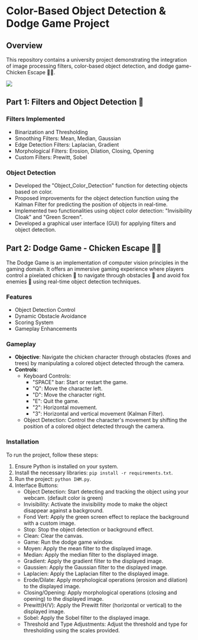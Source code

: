 # Color-Based Object Detection & Dodge Game Project

## Overview

This repository contains a university project demonstrating the integration of image processing filters, color-based object detection, and dodge game- Chicken Escape 🐔🦊.

<div style="width: 100%; display: flex;">
  <img src="interfaceFinal/screenshots/full_interface.png"/>
</div>

## Part 1: Filters and Object Detection 📸

### Filters Implemented
- Binarization and Thresholding
- Smoothing Filters: Mean, Median, Gaussian
- Edge Detection Filters: Laplacian, Gradient
- Morphological Filters: Erosion, Dilation, Closing, Opening
- Custom Filters: Prewitt, Sobel

### Object Detection
- Developed the "Object_Color_Detection" function for detecting objects based on color.
- Proposed improvements for the object detection function using the Kalman Filter for predicting the position of objects in real-time.
- Implemented two functionalities using object color detection: "Invisibility Cloak" and "Green Screen".
- Developed a graphical user interface (GUI) for applying filters and object detection.

## Part 2: Dodge Game - Chicken Escape 🐔🦊

The Dodge Game is an implementation of computer vision principles in the gaming domain. It offers an immersive gaming experience where players control a pixelated chicken 🐔 to navigate through obstacles 🌳 and avoid fox enemies 🦊 using real-time object detection techniques.

### Features
- Object Detection Control
- Dynamic Obstacle Avoidance
- Scoring System
- Gameplay Enhancements

### Gameplay
- **Objective**: Navigate the chicken character through obstacles (foxes and trees) by manipulating a colored object detected through the camera.
- **Controls**:
    - Keyboard Controls:
        - "SPACE" bar: Start or restart the game.
        - "Q": Move the character left.
        - "D": Move the character right.
        - "E": Quit the game.
        - "2": Horizontal movement.
        - "3": Horizontal and vertical movement (Kalman Filter).
    - Object Detection: Control the character's movement by shifting the position of a colored object detected through the camera.

### Installation
To run the project, follow these steps:

1. Ensure Python is installed on your system.
2. Install the necessary libraries: `pip install -r requirements.txt`.
3. Run the project: `python IHM.py`.
4. Interface Buttons:
    - Object Detection: Start detecting and tracking the object using your webcam. (default color is green)
    - Invisibility: Activate the invisibility mode to make the object disappear against a background.
    - Fond Vert: Apply the green screen effect to replace the background with a custom image.
    - Stop: Stop the object detection or background effect.
    - Clean: Clear the canvas.
    - Game: Run the dodge game window.
    - Moyen: Apply the mean filter to the displayed image.
    - Median: Apply the median filter to the displayed image.
    - Gradient: Apply the gradient filter to the displayed image.
    - Gaussien: Apply the Gaussian filter to the displayed image.
    - Laplacien: Apply the Laplacian filter to the displayed image.
    - Erode/Dilate: Apply morphological operations (erosion and dilation) to the displayed image.
    - Closing/Opening: Apply morphological operations (closing and opening) to the displayed image.
    - Prewitt(H/V): Apply the Prewitt filter (horizontal or vertical) to the displayed image.
    - Sobel: Apply the Sobel filter to the displayed image.
    - Threshold and Type Adjustments: Adjust the threshold and type for thresholding using the scales provided.
